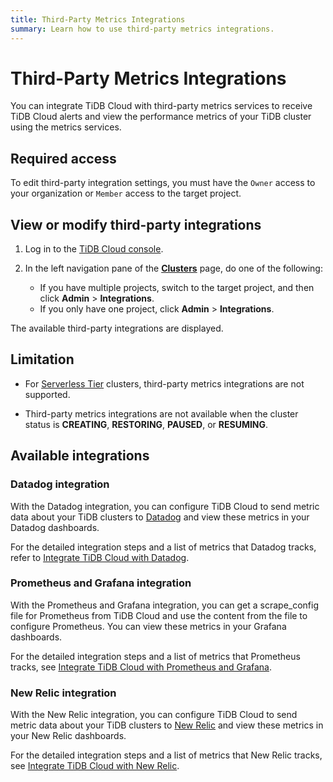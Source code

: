 ```yaml
---
title: Third-Party Metrics Integrations
summary: Learn how to use third-party metrics integrations.
---
```


# Third-Party Metrics Integrations

You can integrate TiDB Cloud with third-party metrics services to receive TiDB Cloud alerts and view the performance metrics of your TiDB cluster using the metrics services.

## Required access

To edit third-party integration settings, you must have the `Owner` access to your organization or `Member` access to the target project.

## View or modify third-party integrations

1. Log in to the [TiDB Cloud console](https://tidbcloud.com).
2. In the left navigation pane of the [**Clusters**](https://tidbcloud.com/console/clusters) page, do one of the following:

    - If you have multiple projects, switch to the target project, and then click **Admin** > **Integrations**.
    - If you only have one project, click **Admin** > **Integrations**.

The available third-party integrations are displayed.

## Limitation

- For [Serverless Tier](/tidb-cloud/select-cluster-tier.md#serverless-tier-beta) clusters, third-party metrics integrations are not supported.

- Third-party metrics integrations are not available when the cluster status is **CREATING**, **RESTORING**, **PAUSED**, or **RESUMING**.

## Available integrations

### Datadog integration

With the Datadog integration, you can configure TiDB Cloud to send metric data about your TiDB clusters to [Datadog](https://www.datadoghq.com/) and view these metrics in your Datadog dashboards.

For the detailed integration steps and a list of metrics that Datadog tracks, refer to [Integrate TiDB Cloud with Datadog](/tidb-cloud/monitor-datadog-integration.md).

### Prometheus and Grafana integration

With the Prometheus and Grafana integration, you can get a scrape_config file for Prometheus from TiDB Cloud and use the content from the file to configure Prometheus. You can view these metrics in your Grafana dashboards.

For the detailed integration steps and a list of metrics that Prometheus tracks, see [Integrate TiDB Cloud with Prometheus and Grafana](/tidb-cloud/monitor-prometheus-and-grafana-integration.md).

### New Relic integration

With the New Relic integration, you can configure TiDB Cloud to send metric data about your TiDB clusters to [New Relic](https://newrelic.com/) and view these metrics in your New Relic dashboards.

For the detailed integration steps and a list of metrics that New Relic tracks, see [Integrate TiDB Cloud with New Relic](/tidb-cloud/monitor-new-relic-integration.md).

